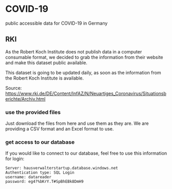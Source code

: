 # COVID-19
public accessible data for COVID-19 in Germany

## RKI
As the Robert Koch Institute does not publish data in a computer consumable format, we decided to grab the information from their website and make this dataset public available. 

This dataset is going to be updated daily, as soon as the information from the Robert Koch Institute is available. 

Source: https://www.rki.de/DE/Content/InfAZ/N/Neuartiges_Coronavirus/Situationsberichte/Archiv.html

### use the provided files
Just download the files from here and use them as they are. We are providing a CSV format and an Excel format to use. 

### get access to our database
If you would like to connect to our database, feel free to use this information for login:
```
Server: hausverwalterstartup.database.windows.net
Authentication type: SQL Login
username: datareader
password: eg4?%bKrY.T#SpBhEBk8DmH9
```
